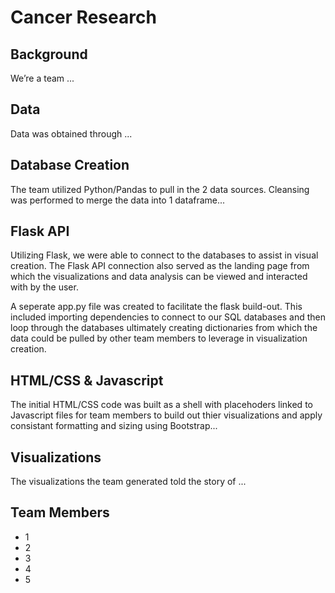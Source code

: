 # Cancer Research

## Background

We’re a team ...

## Data

Data was obtained through ...


## Database Creation

The team utilized Python/Pandas to pull in the 2 data sources.  Cleansing was performed to merge the data into 1 dataframe...

## Flask API
Utilizing Flask, we were able to connect to the databases to assist in visual creation.  The Flask API connection also served as the landing page from which the visualizations and data analysis can be viewed and interacted with by the user.   

A seperate app.py file was created to facilitate the flask build-out.  This included importing dependencies to connect to our SQL databases and then loop through the databases ultimately creating dictionaries from which the data could be pulled by other team members to leverage in visualization creation.  

## HTML/CSS & Javascript
The initial HTML/CSS code was built as a shell with placehoders linked to Javascript files for team members to build out thier visualizations and apply 
consistant formatting and sizing using Bootstrap...

## Visualizations
The visualizations the team generated told the story of ... 



## Team Members
* 1
* 2
* 3
* 4
* 5
